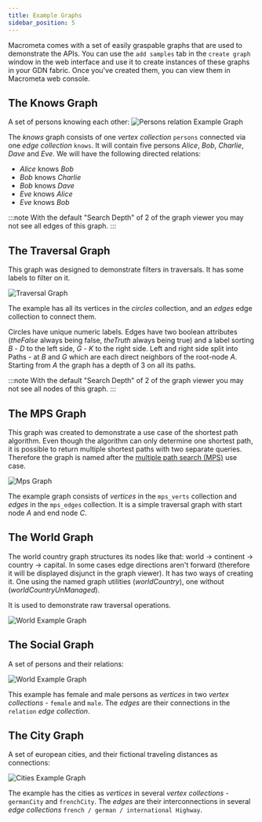 ```yaml
---
title: Example Graphs
sidebar_position: 5
---
```


Macrometa comes with a set of easily graspable graphs that are used to demonstrate the APIs.
You can use the `add samples` tab in the `create graph` window in the web interface and use it to create instances of these graphs in your GDN fabric. Once you've created them, you can view them in Macrometa web console.

## The Knows Graph

A set of persons knowing each other:
![Persons relation Example Graph](/img/graphs/knows_graph.png)

The _knows_ graph consists of one _vertex collection_ `persons` connected via one _edge collection_ `knows`.
It will contain five persons _Alice_, _Bob_, _Charlie_, _Dave_ and _Eve_.
We will have the following directed relations:

- _Alice_ knows _Bob_
- _Bob_ knows _Charlie_
- _Bob_ knows _Dave_
- _Eve_ knows _Alice_
- _Eve_ knows _Bob_

:::note
With the default "Search Depth" of 2 of the graph viewer you may not see all edges of this graph.
:::

## The Traversal Graph

This graph was designed to demonstrate filters in traversals. It has some labels to filter on it.

![Traversal Graph](/img/graphs/traversal_graph.png)

The example has all its vertices in the _circles_ collection, and an _edges_ edge collection to connect them.

Circles have unique numeric labels. Edges have two boolean attributes (_theFalse_ always being false, _theTruth_ always being true) and a label sorting _B_ - _D_ to the left side, _G_ - _K_ to the right side. Left and right side split into Paths - at _B_ and _G_ which are each direct neighbors of the root-node _A_. Starting from _A_ the graph has a depth of 3 on all its paths.

:::note
With the default "Search Depth" of 2 of the graph viewer you may not see all nodes of this graph.
:::

## The MPS Graph

This graph was created to demonstrate a use case of the shortest path algorithm. Even though the algorithm can only determine one shortest path, it is possible to return multiple shortest paths with two separate queries. Therefore the graph is named after the [multiple path search (MPS)](multiple-path-search.md) use case.

![Mps Graph](/img/graphs/mps_graph.png)

The example graph consists of _vertices_ in the `mps_verts` collection and _edges_ in the `mps_edges` collection. It is a simple traversal graph with start node _A_ and end node _C_.

## The World Graph

The world country graph structures its nodes like that: world → continent → country → capital. In some cases edge directions aren't forward (therefore it will be displayed disjunct in the graph viewer). It has two ways of creating it. One using the named graph utilities (_worldCountry_), one without (_worldCountryUnManaged_).

It is used to demonstrate raw traversal operations.

![World Example Graph](/img/graphs/world-graph.png)

## The Social Graph

A set of persons and their relations:

![World Example Graph](/img/graphs/social-graph.png)

This example has female and male persons as _vertices_ in two _vertex collections_ - `female` and `male`. The _edges_ are their connections in the `relation` _edge collection_.

## The City Graph

A set of european cities, and their fictional traveling distances as connections:

![Cities Example Graph](/img/graphs/cities_graph.png)

The example has the cities as _vertices_ in several _vertex collections_ - `germanCity` and `frenchCity`. The _edges_ are their interconnections in several _edge collections_ `french / german / international Highway`.
